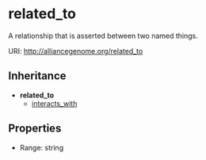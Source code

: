 # related_to

A relationship that is asserted between two named things.

URI: http://alliancegenome.org/related_to




## Inheritance

* **related_to**
    * [interacts_with](interacts_with.md)



## Properties

 * Range: string


